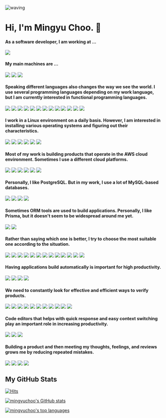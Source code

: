 ![waving](https://capsule-render.vercel.app/api?type=waving&height=200&text=Welcome!&desc=Here%20%is%20Mingyu%20Choo's%20GitHub&fontAlign=80&fontAlignY=40&color=gradient)

# Hi, I'm Mingyu Choo. 👋

#### As a software developer, I am working at ...
<a href="https://www.lgcns.com/" target="_blank"><img src="https://img.shields.io/badge/LG_CNS-A50034?style=flat&logo=LG&logoColor=white"/></a>

#### My main machines are ...
<a href="https://www.hp.com/us-en/home.html" target="_blank"><img src="https://img.shields.io/badge/HP_Zbook-0096D6?style=flat&logo=HP&logoColor=white"/></a> <a href="https://www.lenovo.com/us/en/c/laptops/thinkpad/" target="_blank"><a href="https://www.apple.com/macbook-pro/" target="_blank"><img src="https://img.shields.io/badge/Apple_MacBookPro-000000?style=flat&logo=Apple&logoColor=white"/></a> <a href="https://www.bose.com/en_us/products/headphones.html" target="_blank"><img src="https://img.shields.io/badge/Bose_QC35-000000?style=flat&logo=Bose&logoColor=white"/></a>

#### Speaking different languages also changes the way we see the world. I use several programming languages depending on my work language, but I am currently interested in functional programming languages.
<a href="https://www.haskell.org/" target="_blank"><img src="https://img.shields.io/badge/Haskell-5D4F85?style=flat&logo=Haskell&logoColor=white"/></a> <a href="https://www.rust-lang.org/" target="_blank"><img src="https://img.shields.io/badge/Rust-7A2F00?style=flat&logo=Rust&logoColor=white"/></a> <a href="https://ocaml.org/" target="_blank"><img src="https://img.shields.io/badge/Ocaml-EC6813?style=flat&logo=Ocaml&logoColor=white"/></a> <a href="https://www.purescript.org/" target="_blank"><img src="https://img.shields.io/badge/PureScript-14161A?style=flat&logo=PureScript&logoColor=white"/></a> <a href="https://elm-lang.org/" target="_blank"><img src="https://img.shields.io/badge/Elm-1293D8?style=flat&logo=Elm&logoColor=white"/></a> <a href="https://www.python.org/" target="_blank"><img src="https://img.shields.io/badge/Python-3776AB?style=flat&logo=Python&logoColor=white"/></a> <a href="https://www.typescriptlang.org/" target="_blank"><img src="https://img.shields.io/badge/TypeScript-3178C6?style=flat&logo=TypeScript&logoColor=white"/></a> <a href="" target="_blank"><img src="https://img.shields.io/badge/JavaScript-F7DF1E?style=flat&logo=JavaScript&logoColor=black"/></a> <a href="" target="_blank"><img src="https://img.shields.io/badge/HTML5-E34F26?style=flat&logo=HTML5&logoColor=black"/></a> <a href="" target="_blank"><img src="https://img.shields.io/badge/CSS3-1572B6?style=flat&logo=CSS3&logoColor=black"/></a> <a href="" target="_blank"><img src="https://img.shields.io/badge/Java-FFFFFF?style=flat&logo=OpenJDK&logoColor=black"/></a> <a href="" target="_blank"><img src="https://img.shields.io/badge/C++-00599C?style=flat&logo=C++&logoColor=white"/></a> <a href="" target="_blank"><img src="https://img.shields.io/badge/C-A8B9CC?style=flat&logo=C&logoColor=white"/></a>

#### I work in a Linux environment on a daily basis. However, I am interested in installing various operating systems and figuring out their characteristics.
<a href="https://nixos.org/" target="_blank"><img src="https://img.shields.io/badge/NixOS-5277C3?style=flat&logo=NixOS&logoColor=white"/></a> <a href="https://ubuntu.com/" target="_blank"><img src="https://img.shields.io/badge/Ubuntu-E95420?style=flat&logo=Ubuntu&logoColor=white"/></a> <a href="https://archlinux.org/" target="_blank"><img src="https://img.shields.io/badge/Arch_Linux-1793D1?style=flat&logo=ArchLinux&logoColor=white"/></a> <a href="https://www.apple.com/macos/ventura/" target="_blank"><img src="https://img.shields.io/badge/macOS-000000?style=flat&logo=macOS&logoColor=white"/></a> <a href="https://www.freebsd.org/" target="_blank"><img src="https://img.shields.io/badge/FreeBSD-AB2B28?style=flat&logo=FreeBSD&logoColor=white"/></a> <a href="https://www.openbsd.org/" target="_blank"><img src="https://img.shields.io/badge/OpenBSD-F2CA30?style=flat&logo=OpenBSD&logoColor=black"/></a>

#### Most of my work is building products that operate in the AWS cloud environment. Sometimes I use a different cloud platforms.
<a href="https://aws.amazon.com/" target="_blank"><img src="https://img.shields.io/badge/Amazon_AWS-232F3E?style=flat&logo=AmazonAWS&logoColor=white"/></a> <a href="https://github.com/" target="_blank"><img src="https://img.shields.io/badge/GitHub-181717?style=flat&logo=GitHub&logoColor=white"/></a> <a href="https://cloud.google.com/" target="_blank"><img src="https://img.shields.io/badge/Google_Cloud_Platform-4285F4?style=flat&logo=GoogleCloud&logoColor=white"/></a> <a href="https://azure.microsoft.com/" target="_blank"><img src="https://img.shields.io/badge/Microsoft_Azure-0078D4?style=flat&logo=MicrosoftAzure&logoColor=white"/></a> <a href="https://www.docker.com/" target="_blank"><img src="https://img.shields.io/badge/Docker-2496ED?style=flat&logo=Docker&logoColor=white"/></a> <a href="https://www.virtualbox.org/" target="_blank"><img src="https://img.shields.io/badge/VirtualBox-183A61?style=flat&logo=VirtualBox&logoColor=white"/></a>

#### Personally, I like PostgreSQL. But in my work, I use a lot of MySQL-based databases.
<a href="https://www.postgresql.org/" target="_blank"><img src="https://img.shields.io/badge/PostgreSQL-4169E1?style=flat&logo=PostgreSQL&logoColor=white"/><a>
<a href="" target="_blank"><img src="https://img.shields.io/badge/MySQL-4479A1?style=flat&logo=MySQL&logoColor=white"/><a>
<a href="" target="_blank"><img src="https://img.shields.io/badge/SQLite-003B57?style=flat&logo=SQLite&logoColor=white"/><a>
<a href="" target="_blank"><img src="https://img.shields.io/badge/Oracle-F80000?style=flat&logo=Oracle&logoColor=white"/><a>

#### Sometimes ORM tools are used to build applications. Personally, I like Prisma, but it doesn't seem to be widespread around me yet.
<a href="https://flywaydb.org/" target="_blank"><img src="https://img.shields.io/badge/Flyway-CC0200?style=flat&logo=Flyway&logoColor=white"/></a> <a href="https://www.prisma.io/" target="_blank"><img src="https://img.shields.io/badge/Prisma-2D3748?style=flat&logo=Prisma&logoColor=white"/></a>

#### Rather than saying which one is better, I try to choose the most suitable one according to the situation.
<a href="https://aws.amazon.com/lambda/" target="_blank"><img src="https://img.shields.io/badge/AWS_Lambda-FF9900?style=flat&logo=AWSLambda&logoColor=white"/></a> <a href="https://www.serverless.com/" target="_blank"><img src="https://img.shields.io/badge/Serverless-FD5750?style=flat&logo=Serverless&logoColor=white"/></a> <a href="https://webassembly.org/" target="_blank"><img src="https://img.shields.io/badge/WebAssembly-654FF0?style=flat&logo=WebAssembly&logoColor=white"/></a> <a href="https://nodejs.org/en/" target="_blank"><img src="https://img.shields.io/badge/Node.js-339933?style=flat&logo=Node.js&logoColor=white"/></a> <a href="https://www.djangoproject.com/" target="_blank"><img src="https://img.shields.io/badge/Django-092E20?style=flat&logo=Django&logoColor=white"/></a> <a href="https://spring.io/projects/spring-boot" target="_blank"><img src="https://img.shields.io/badge/SpringBoot-6DB33F?style=flat&logo=SpringBoot&logoColor=white"/></a> <a href="https://openjdk.org/" target="_blank"><img src="https://img.shields.io/badge/OpenJDK-FFFFFF?style=flat&logo=OpenJDK&logoColor=black"/></a> <a href="https://hasura.io/" target="_blank"><img src="https://img.shields.io/badge/Hasura-1EB4D4?style=flat&logo=Hasura&logoColor=white"/></a> <a href="https://expressjs.com/" target="_blank"><img src="https://img.shields.io/badge/Express-000000?style=flat&logo=Express&logoColor=white"/></a> <a href="https://reactjs.org/" target="_blank"><img src="https://img.shields.io/badge/React-61DAFB?style=flat&logo=React&logoColor=white"/></a> <a href="https://vuejs.org/" target="_blank"><img src="https://img.shields.io/badge/Vue.js-4FC08D?style=flat&logo=Vue.js&logoColor=white"/></a> <a href="https://www.apollographql.com/" target="_blank"><img src="https://img.shields.io/badge/Apollo_GraphQL-311C87?style=flat&logo=ApolloGraphQL&logoColor=white"/></a> <a href="https://graphql.org/" target="_blank"><img src="https://img.shields.io/badge/GraphQL-E10098?style=flat&logo=GraphQL&logoColor=white"/></a>

#### Having applications build automatically is important for high productivity.
<a href="https://www.jenkins.io/" target="_blank"><img src="https://img.shields.io/badge/Jenkins-D24939?style=flat&logo=Jenkins&logoColor=white"/></a> <a href="https://gradle.org/" target="_blank"><img src="https://img.shields.io/badge/Gradle-02303A?style=flat&logo=Gradle&logoColor=white"/></a> <a href="" target="_blank"><img src="https://img.shields.io/badge/Apache_Maven-C71A36?style=flat&logo=ApacheMaven&logoColor=white"/></a> <a href="" target="_blank"><img src="https://img.shields.io/badge/Apache_Ant-A81C7D?style=flat&logo=ApacheAnt&logoColor=white"/></a>

#### We need to constantly look for effective and efficient ways to verify products.
<a href="https://www.sonarsource.com/products/sonarqube/" target="_blank"><img src="https://img.shields.io/badge/SonarQube-4E9BCD?style=flat&logo=SonarQube&logoColor=white"/></a> <a href="https://playwright.dev/" target="_blank"><img src="https://img.shields.io/badge/Playwright-2EAD33?style=flat&logo=Playwright&logoColor=white"/></a> <a href="https://www.cypress.io/" target="_blank"><img src="https://img.shields.io/badge/Cypress-17202C?style=flat&logo=Cypress&logoColor=white"/></a> <a href="https://jmeter.apache.org/" target="_blank"><img src="https://img.shields.io/badge/Apache_JMeter-D22128?style=flat&logo=ApacheJMeter&logoColor=white"/></a> <a href="https://www.postman.com/" target="_blank"><img src="https://img.shields.io/badge/Postman-FF6C37?style=flat&logo=Postman&logoColor=white"/></a> <a href="https://insomnia.rest/" target="_blank"><img src="https://img.shields.io/badge/Insomnia-4000BF?style=flat&logo=Insomnia&logoColor=white"/></a> <a href="https://testing-library.com/" target="_blank"><img src="https://img.shields.io/badge/Testing_Library-E33332?style=flat&logo=TestingLibrary&logoColor=white"/></a> <a href="" target="_blank"><img src="https://img.shields.io/badge/Jest-C21325?style=flat&logo=Jest&logoColor=white"/></a> <a href="" target="_blank"><img src="https://img.shields.io/badge/ESLint-4B32C3?style=flat&logo=ESLint&logoColor=white"/></a> <a href="" target="_blank"><img src="https://img.shields.io/badge/Prettier-F7B93E?style=flat&logo=Prettier&logoColor=white"/></a> <a href="https://docs.pytest.org/en/7.2.x/" target="_blank"><img src="https://img.shields.io/badge/Pytest-0A9EDC?style=flat&logo=Pytest&logoColor=white"/></a>

#### Code editors that helps with quick response and easy context switching play an important role in increasing productivity.
<a href="https://www.gnu.org/software/emacs/" target="_blank"><img src="https://img.shields.io/badge/GNU_Emacs-7F5AB6?style=flat&logo=GNUEmacs&logoColor=white"/></a> <a href="https://www.vim.org/" target="_blank"><img src="https://img.shields.io/badge/Vim-019733?style=flat&logo=Vim&logoColor=white"/></a> <a href="https://code.visualstudio.com/" target="_blank"><img src="https://img.shields.io/badge/VSCode-007ACC?style=flat&logo=VisualStudioCode&logoColor=white"/></a>

#### Building a product and then meeting my thoughts, feelings, and reviews grows me by reducing repeated mistakes.
<a href="https://medium.com/@mingyuchoo" target="_blank"><img src="https://img.shields.io/badge/Medium-000000?style=flat&logo=Medium&logoColor=white"/></a> <a href="https://mingyuchoo.hashnode.dev/" target="_blank"><img src="https://img.shields.io/badge/Hashnode-2962FF?style=flat&logo=Hashnode&logoColor=white"/></a> <a href="https://www.linkedin.com/in/mingyuchoo/" target="_blank"><img src="https://img.shields.io/badge/LinkedIn-0A66C2?style=flat&logo=LinkedIn&logoColor=white"/></a> <a href="https://www.facebook.com/mingyu.choo.1/" target="_blank"><img src="https://img.shields.io/badge/Facebook-1877F2?style=flat&logo=Facebook&logoColor=white"/></a>

## My GitHub Stats
[![Hits](https://hits.seeyoufarm.com/api/count/incr/badge.svg?url=https%3A%2F%2Fgithub.com%2Fmingyuchoo%2Fhit-counter&count_bg=%2379C83D&title_bg=%23555555&icon=&icon_color=%23E7E7E7&title=hits&edge_flat=false)](https://github.com/mingyuchoo)
  
[![mingyuchoo's GitHub stats](https://github-readme-stats.vercel.app/api?username=mingyuchoo&show_icons=true&theme=dracula)](https://github.com/mingyuchoo/github-readme-stats)

[![mingyuchoo's top languages](https://github-readme-stats.vercel.app/api/top-langs/?username=mingyuchoo&langs_count=10&theme=dracula)](https://github.com/mingyuchoo/github-readme-stats)
